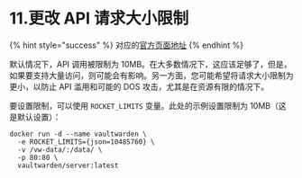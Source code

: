 # 11.更改 API 请求大小限制

{% hint style="success" %}
对应的[官方页面地址](https://github.com/dani-garcia/vaultwarden/wiki/Changing-the-API-request-size-limit)
{% endhint %}

默认情况下，API 调用被限制为 10MB。在大多数情况下，这应该足够了，但是，如果要支持大量访问，则可能会有影响。另一方面，您可能希望将请求大小限制为更小，以防止 API 滥用和可能的 DOS 攻击，尤其是在资源有限的情况下。

要设置限制，可以使用 `ROCKET_LIMITS` 变量。此处的示例设置限制为 10MB（这是默认设置）：

```shell
docker run -d --name vaultwarden \
  -e ROCKET_LIMITS={json=10485760} \
  -v /vw-data/:/data/ \
  -p 80:80 \
  vaultwarden/server:latest
```
